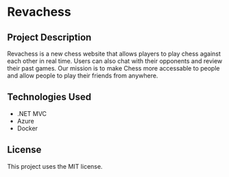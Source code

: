 # Revachess

## Project Description
Revachess is a new chess website that allows players to play chess against each other in real time. Users can also chat with their opponents and review their past games. Our mission is to make Chess more accessable to people and allow people to play their friends from anywhere.

## Technologies Used
- .NET MVC
- Azure
- Docker

## License
This project uses the MIT license.

